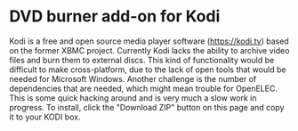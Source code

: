 # DVD burner add-on for Kodi
Kodi is a free and open source media player software (https://kodi.tv) based on the former XBMC project. 
Currently Kodi lacks the ability to archive video files and burn them to external discs.
This kind of functionality would be difficult to make cross-platform, due to the lack of 
open tools that would be needed for Microsoft Windows. Another challenge is the number of
dependencies that are needed, which might mean trouble for OpenELEC.
This is some quick hacking around and is very much a slow work in progress.
To install, click the "Download ZIP" button on this page
and copy it to your KODI box.
